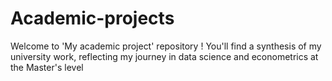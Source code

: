 # Academic-projects
Welcome to 'My academic project' repository ! You'll find a synthesis of my university work, reflecting my journey in data science and econometrics at the Master's level
